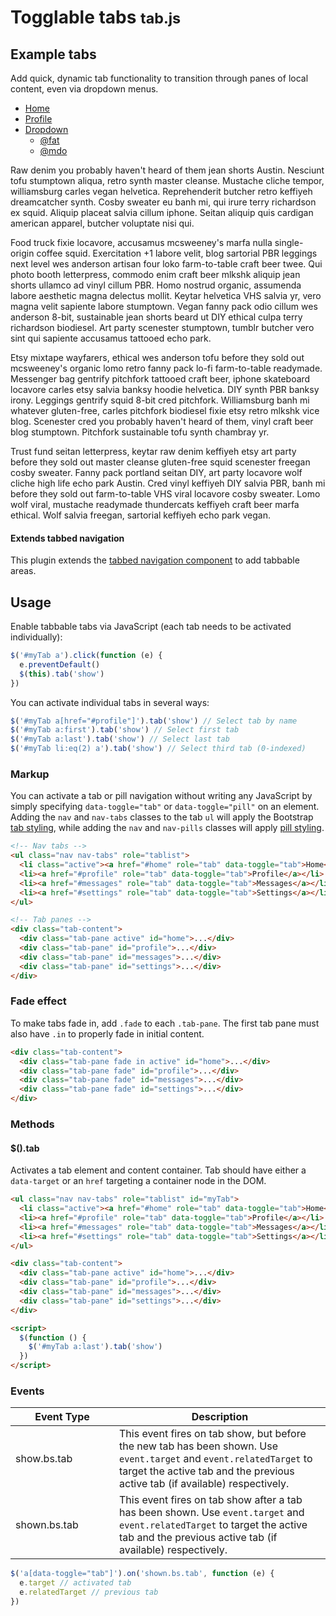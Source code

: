 
<h1 id="tabs" class="page-header">Togglable tabs <small>tab.js</small></h1>

<h2 id="tabs-examples">Example tabs</h2>

<p>Add quick, dynamic tab functionality to transition through panes of local content, even via dropdown menus.</p>

<div class="bs-example bs-example-tabs">
  <ul id="myTab" class="nav nav-tabs" role="tablist">
    <li class="active"><a href="#home" role="tab" data-toggle="tab">Home</a></li>
    <li><a href="#profile" role="tab" data-toggle="tab">Profile</a></li>
    <li class="dropdown">
      <a href="#" id="myTabDrop1" class="dropdown-toggle" data-toggle="dropdown">Dropdown <span class="caret"></span></a>
      <ul class="dropdown-menu" role="menu" aria-labelledby="myTabDrop1">
        <li><a href="#dropdown1" tabindex="-1" role="tab" data-toggle="tab">@fat</a></li>
        <li><a href="#dropdown2" tabindex="-1" role="tab" data-toggle="tab">@mdo</a></li>
      </ul>
    </li>
  </ul>
  <div id="myTabContent" class="tab-content">
    <div class="tab-pane fade in active" id="home">
      <p>Raw denim you probably haven't heard of them jean shorts Austin. Nesciunt tofu stumptown aliqua, retro synth master cleanse. Mustache cliche tempor, williamsburg carles vegan helvetica. Reprehenderit butcher retro keffiyeh dreamcatcher synth. Cosby sweater eu banh mi, qui irure terry richardson ex squid. Aliquip placeat salvia cillum iphone. Seitan aliquip quis cardigan american apparel, butcher voluptate nisi qui.</p>
    </div>
    <div class="tab-pane fade" id="profile">
      <p>Food truck fixie locavore, accusamus mcsweeney's marfa nulla single-origin coffee squid. Exercitation +1 labore velit, blog sartorial PBR leggings next level wes anderson artisan four loko farm-to-table craft beer twee. Qui photo booth letterpress, commodo enim craft beer mlkshk aliquip jean shorts ullamco ad vinyl cillum PBR. Homo nostrud organic, assumenda labore aesthetic magna delectus mollit. Keytar helvetica VHS salvia yr, vero magna velit sapiente labore stumptown. Vegan fanny pack odio cillum wes anderson 8-bit, sustainable jean shorts beard ut DIY ethical culpa terry richardson biodiesel. Art party scenester stumptown, tumblr butcher vero sint qui sapiente accusamus tattooed echo park.</p>
    </div>
    <div class="tab-pane fade" id="dropdown1">
      <p>Etsy mixtape wayfarers, ethical wes anderson tofu before they sold out mcsweeney's organic lomo retro fanny pack lo-fi farm-to-table readymade. Messenger bag gentrify pitchfork tattooed craft beer, iphone skateboard locavore carles etsy salvia banksy hoodie helvetica. DIY synth PBR banksy irony. Leggings gentrify squid 8-bit cred pitchfork. Williamsburg banh mi whatever gluten-free, carles pitchfork biodiesel fixie etsy retro mlkshk vice blog. Scenester cred you probably haven't heard of them, vinyl craft beer blog stumptown. Pitchfork sustainable tofu synth chambray yr.</p>
    </div>
    <div class="tab-pane fade" id="dropdown2">
      <p>Trust fund seitan letterpress, keytar raw denim keffiyeh etsy art party before they sold out master cleanse gluten-free squid scenester freegan cosby sweater. Fanny pack portland seitan DIY, art party locavore wolf cliche high life echo park Austin. Cred vinyl keffiyeh DIY salvia PBR, banh mi before they sold out farm-to-table VHS viral locavore cosby sweater. Lomo wolf viral, mustache readymade thundercats keffiyeh craft beer marfa ethical. Wolf salvia freegan, sartorial keffiyeh echo park vegan.</p>
    </div>
  </div>
</div>

<div class="bs-callout bs-callout-info">
  <h4>Extends tabbed navigation</h4>
  <p>This plugin extends the <a href="components.html#nav-tabs">tabbed navigation component</a> to add tabbable areas.</p>
</div>


<h2 id="tabs-usage">Usage</h2>

<p>Enable tabbable tabs via JavaScript (each tab needs to be activated individually):</p>

```js
$('#myTab a').click(function (e) {
  e.preventDefault()
  $(this).tab('show')
})
```

<p>You can activate individual tabs in several ways:</p>

```js
$('#myTab a[href="#profile"]').tab('show') // Select tab by name
$('#myTab a:first').tab('show') // Select first tab
$('#myTab a:last').tab('show') // Select last tab
$('#myTab li:eq(2) a').tab('show') // Select third tab (0-indexed)
```

<h3>Markup</h3>

<p>You can activate a tab or pill navigation without writing any JavaScript by simply specifying <code>data-toggle="tab"</code> or <code>data-toggle="pill"</code> on an element. Adding the <code>nav</code> and <code>nav-tabs</code> classes to the tab <code>ul</code> will apply the Bootstrap <a href="components.html#nav-tabs">tab styling</a>, while adding the <code>nav</code> and <code>nav-pills</code> classes will apply <a href="components.html#nav-pills">pill styling</a>.</p>

```html
<!-- Nav tabs -->
<ul class="nav nav-tabs" role="tablist">
  <li class="active"><a href="#home" role="tab" data-toggle="tab">Home</a></li>
  <li><a href="#profile" role="tab" data-toggle="tab">Profile</a></li>
  <li><a href="#messages" role="tab" data-toggle="tab">Messages</a></li>
  <li><a href="#settings" role="tab" data-toggle="tab">Settings</a></li>
</ul>

<!-- Tab panes -->
<div class="tab-content">
  <div class="tab-pane active" id="home">...</div>
  <div class="tab-pane" id="profile">...</div>
  <div class="tab-pane" id="messages">...</div>
  <div class="tab-pane" id="settings">...</div>
</div>
```

<h3>Fade effect</h3>

<p>To make tabs fade in, add <code>.fade</code> to each <code>.tab-pane</code>. The first tab pane must also have <code>.in</code> to properly fade in initial content.</p>

```html
<div class="tab-content">
  <div class="tab-pane fade in active" id="home">...</div>
  <div class="tab-pane fade" id="profile">...</div>
  <div class="tab-pane fade" id="messages">...</div>
  <div class="tab-pane fade" id="settings">...</div>
</div>
```

<h3>Methods</h3>
<h4>$().tab</h4>

<p>Activates a tab element and content container. Tab should have either a <code>data-target</code> or an <code>href</code> targeting a container node in the DOM.</p>

```html
<ul class="nav nav-tabs" role="tablist" id="myTab">
  <li class="active"><a href="#home" role="tab" data-toggle="tab">Home</a></li>
  <li><a href="#profile" role="tab" data-toggle="tab">Profile</a></li>
  <li><a href="#messages" role="tab" data-toggle="tab">Messages</a></li>
  <li><a href="#settings" role="tab" data-toggle="tab">Settings</a></li>
</ul>

<div class="tab-content">
  <div class="tab-pane active" id="home">...</div>
  <div class="tab-pane" id="profile">...</div>
  <div class="tab-pane" id="messages">...</div>
  <div class="tab-pane" id="settings">...</div>
</div>

<script>
  $(function () {
    $('#myTab a:last').tab('show')
  })
</script>
```

<h3>Events</h3>

<div class="table-responsive">
  <table class="table table-bordered table-striped">
    <thead>
     <tr>
       <th style="width: 150px;">Event Type</th>
       <th>Description</th>
     </tr>
    </thead>
    <tbody>
     <tr>
       <td>show.bs.tab</td>
       <td>This event fires on tab show, but before the new tab has been shown. Use <code>event.target</code> and <code>event.relatedTarget</code> to target the active tab and the previous active tab (if available) respectively.</td>
    </tr>
    <tr>
       <td>shown.bs.tab</td>
       <td>This event fires on tab show after a tab has been shown. Use <code>event.target</code> and <code>event.relatedTarget</code> to target the active tab and the previous active tab (if available) respectively.</td>
     </tr>
    </tbody>
  </table>
</div>

```js
$('a[data-toggle="tab"]').on('shown.bs.tab', function (e) {
  e.target // activated tab
  e.relatedTarget // previous tab
})
```